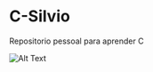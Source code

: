 # C-Silvio
Repositorio pessoal para aprender C

![Alt Text](https://c.tenor.com/WKxB1WWxDfUAAAAC/tenor.gif)
